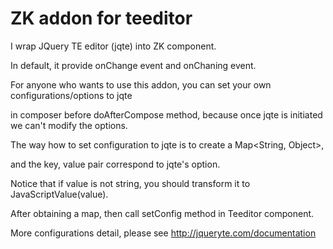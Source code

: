 ZK addon for teeditor
========

I wrap JQuery TE editor (jqte) into ZK component.

In default, it provide onChange event and onChaning event.

For anyone who wants to use this addon, you can set your own configurations/options to jqte

in composer before doAfterCompose method, because once jqte is initiated we can't modify the options.

The way how to set configuration to jqte is to create a Map<String, Object>, 

and the key, value pair correspond to jqte's option.

Notice that if value is not string, you should transform it to JavaScriptValue(value).

After obtaining a map, then call setConfig method in Teeditor component.

More configurations detail, please see http://jqueryte.com/documentation

